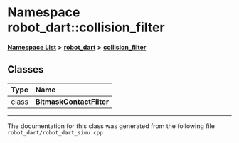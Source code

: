 

# Namespace robot\_dart::collision\_filter



[**Namespace List**](namespaces.md) **>** [**robot\_dart**](namespacerobot__dart.md) **>** [**collision\_filter**](namespacerobot__dart_1_1collision__filter.md)




















## Classes

| Type | Name |
| ---: | :--- |
| class | [**BitmaskContactFilter**](classrobot__dart_1_1collision__filter_1_1BitmaskContactFilter.md) <br> |



















































------------------------------
The documentation for this class was generated from the following file `robot_dart/robot_dart_simu.cpp`

